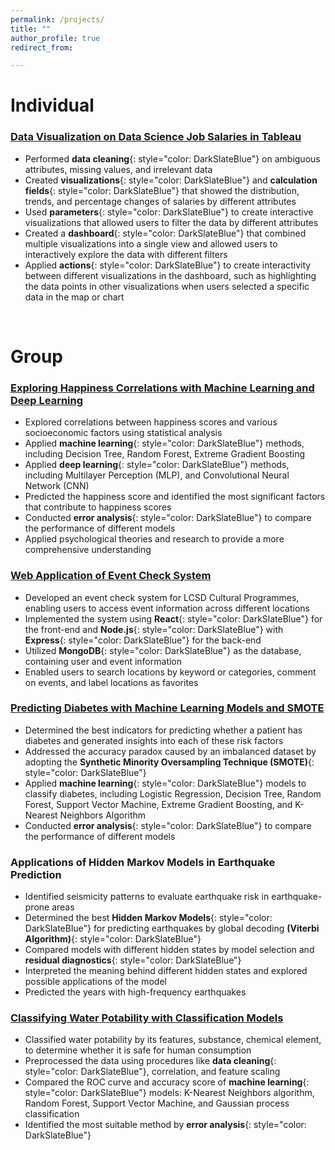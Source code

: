 ```yaml
---
permalink: /projects/
title: ""
author_profile: true
redirect_from: 

---
```


# Individual

### [Data Visualization on Data Science Job Salaries in Tableau](https://github.com/AlexNHL/dv_ds_salary)

* Performed **data cleaning**{: style="color: DarkSlateBlue"} on ambiguous attributes, missing values, and irrelevant data
* Created **visualizations**{: style="color: DarkSlateBlue"} and **calculation fields**{: style="color: DarkSlateBlue"} that showed the distribution, trends, and percentage changes of salaries by different attributes
* Used **parameters**{: style="color: DarkSlateBlue"} to create interactive visualizations that allowed users to filter the data by different attributes
* Created a **dashboard**{: style="color: DarkSlateBlue"} that combined multiple visualizations into a single view and allowed users to interactively explore the data with different filters
* Applied **actions**{: style="color: DarkSlateBlue"} to create interactivity between different visualizations in the dashboard, such as highlighting the data points in other visualizations when users selected a specific data in the map or chart

&nbsp;

# Group

### [Exploring Happiness Correlations with Machine Learning and Deep Learning](https://github.com/AlexNHL/ml_dl_happiness)

* Explored correlations between happiness scores and various socioeconomic factors using statistical analysis
* Applied **machine learning**{: style="color: DarkSlateBlue"} methods, including Decision Tree, Random Forest, Extreme Gradient Boosting
* Applied **deep learning**{: style="color: DarkSlateBlue"} methods, including Multilayer Perception (MLP), and Convolutional Neural Network (CNN)
* Predicted the happiness score and identified the most significant factors that contribute to happiness scores
* Conducted **error analysis**{: style="color: DarkSlateBlue"} to compare the performance of different models
* Applied psychological theories and research to provide a more comprehensive understanding

### [Web Application of Event Check System](https://github.com/AlexNHL/web_event)

* Developed an event check system for LCSD Cultural Programmes, enabling users to access event information across different locations
* Implemented the system using **React**{: style="color: DarkSlateBlue"} for the front-end and **Node.js**{: style="color: DarkSlateBlue"} with **Express**{: style="color: DarkSlateBlue"} for the back-end
* Utilized **MongoDB**{: style="color: DarkSlateBlue"} as the database, containing user and event information
* Enabled users to search locations by keyword or categories, comment on events, and label locations as favorites


### [Predicting Diabetes with Machine Learning Models and SMOTE](https://github.com/AlexNHL/ml_diabetes)

* Determined the best indicators for predicting whether a patient has diabetes and generated insights into each of these risk factors
* Addressed the accuracy paradox caused by an imbalanced dataset by adopting the **Synthetic Minority Oversampling Technique (SMOTE)**{: style="color: DarkSlateBlue"}
* Applied **machine learning**{: style="color: DarkSlateBlue"} models to classify diabetes, including Logistic Regression, Decision Tree, Random Forest, Support Vector Machine, Extreme Gradient Boosting, and K-Nearest Neighbors Algorithm
* Conducted **error analysis**{: style="color: DarkSlateBlue"} to compare the performance of different models


### Applications of Hidden Markov Models in Earthquake Prediction

* Identified seismicity patterns to evaluate earthquake risk in earthquake-prone areas
* Determined the best **Hidden Markov Models**{: style="color: DarkSlateBlue"} for predicting earthquakes by global decoding **(Viterbi Algorithm)**{: style="color: DarkSlateBlue"}
* Compared models with different hidden states by model selection and **residual diagnostics**{: style="color: DarkSlateBlue"}
* Interpreted the meaning behind different hidden states and explored possible applications of the model
* Predicted the years with high-frequency earthquakes


### [Classifying Water Potability with Classification Models](https://github.com/AlexNHL/ml_potability)

* Classified water potability by its features, substance, chemical element, to determine whether it is safe for human consumption
* Preprocessed the data using procedures like **data cleaning**{: style="color: DarkSlateBlue"}, correlation, and feature scaling
* Compared the ROC curve and accuracy score of **machine learning**{: style="color: DarkSlateBlue"} models: K-Nearest Neighbors algorithm, Random Forest, Support Vector Machine, and Gaussian process classification
* Identified the most suitable method by **error analysis**{: style="color: DarkSlateBlue"}




